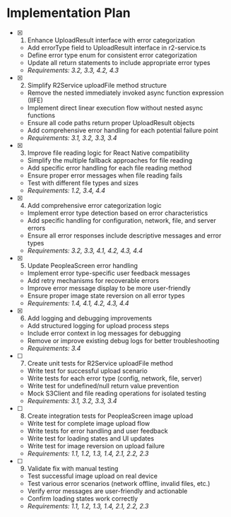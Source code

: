 # Implementation Plan

- [x] 1. Enhance UploadResult interface with error categorization
  - Add errorType field to UploadResult interface in r2-service.ts
  - Define error type enum for consistent error categorization
  - Update all return statements to include appropriate error types
  - _Requirements: 3.2, 3.3, 4.2, 4.3_

- [x] 2. Simplify R2Service uploadFile method structure
  - Remove the nested immediately invoked async function expression (IIFE)
  - Implement direct linear execution flow without nested async functions
  - Ensure all code paths return proper UploadResult objects
  - Add comprehensive error handling for each potential failure point
  - _Requirements: 3.1, 3.2, 3.3, 3.4_

- [x] 3. Improve file reading logic for React Native compatibility
  - Simplify the multiple fallback approaches for file reading
  - Add specific error handling for each file reading method
  - Ensure proper error messages when file reading fails
  - Test with different file types and sizes
  - _Requirements: 1.2, 3.4, 4.4_

- [x] 4. Add comprehensive error categorization logic
  - Implement error type detection based on error characteristics
  - Add specific handling for configuration, network, file, and server errors
  - Ensure all error responses include descriptive messages and error types
  - _Requirements: 3.2, 3.3, 4.1, 4.2, 4.3, 4.4_

- [x] 5. Update PeopleaScreen error handling
  - Implement error type-specific user feedback messages
  - Add retry mechanisms for recoverable errors
  - Improve error message display to be more user-friendly
  - Ensure proper image state reversion on all error types
  - _Requirements: 1.4, 4.1, 4.2, 4.3, 4.4_

- [x] 6. Add logging and debugging improvements
  - Add structured logging for upload process steps
  - Include error context in log messages for debugging
  - Remove or improve existing debug logs for better troubleshooting
  - _Requirements: 3.4_

- [ ] 7. Create unit tests for R2Service uploadFile method
  - Write test for successful upload scenario
  - Write tests for each error type (config, network, file, server)
  - Write test for undefined/null return value prevention
  - Mock S3Client and file reading operations for isolated testing
  - _Requirements: 3.1, 3.2, 3.3, 3.4_

- [ ] 8. Create integration tests for PeopleaScreen image upload
  - Write test for complete image upload flow
  - Write tests for error handling and user feedback
  - Write test for loading states and UI updates
  - Write test for image reversion on upload failure
  - _Requirements: 1.1, 1.2, 1.3, 1.4, 2.1, 2.2, 2.3_

- [ ] 9. Validate fix with manual testing
  - Test successful image upload on real device
  - Test various error scenarios (network offline, invalid files, etc.)
  - Verify error messages are user-friendly and actionable
  - Confirm loading states work correctly
  - _Requirements: 1.1, 1.2, 1.3, 1.4, 2.1, 2.2, 2.3_